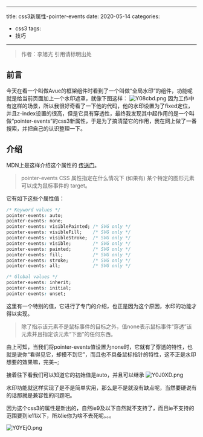 <!--
 * @Author: your name
 * @Date: 2020-05-14 10:52:24
 * @LastEditTime: 2020-05-14 11:08:55
 * @LastEditors: your name
 * @Description: In User Settings Edit
 * @FilePath: \newblog\source\_posts\css3-pointer-events.md
 -->
---
title: css3新属性-pointer-events
date: 2020-05-14
categories: 
  - css3
tags: 
  - 技巧
---

> 作者：李旭光
> 引用请标明出处

## 前言

今天在看一个叫做Avue的框架组件时看到了一个叫做“全局水印”的组件，功能呢就是给当前页面加上一个水印遮罩，就像下图这样：
![Y08cbd.png](https://s1.ax1x.com/2020/05/14/Y08cbd.png)
因为工作中有这样的场景，所以我很好奇看了一下他的代码，他的水印设置为了fixed定位，并且z-index设置的很高，但是它具有穿透性，最终我发现其中起作用的是一个叫做“pointer-events”的css3新属性，于是为了搞清楚它的作用，我在网上做了一番搜索，并把自己的认识整理一下。

<!-- more -->
## 介绍
MDN上是这样介绍这个属性的 [传送门](https://developer.mozilla.org/zh-CN/docs/Web/CSS/pointer-events)。
> pointer-events CSS 属性指定在什么情况下 (如果有) 某个特定的图形元素可以成为鼠标事件的 target。

它有如下这些个属性值：
``` css
/* Keyword values */
pointer-events: auto;
pointer-events: none;
pointer-events: visiblePainted; /* SVG only */
pointer-events: visibleFill;    /* SVG only */
pointer-events: visibleStroke;  /* SVG only */
pointer-events: visible;        /* SVG only */
pointer-events: painted;        /* SVG only */
pointer-events: fill;           /* SVG only */
pointer-events: stroke;         /* SVG only */
pointer-events: all;            /* SVG only */

/* Global values */
pointer-events: inherit;
pointer-events: initial;
pointer-events: unset;

```
这里有一个特别的值，它进行了专门的介绍，也正是因为这个原因，水印的功能才得以实现。
> 除了指示该元素不是鼠标事件的目标之外，值none表示鼠标事件“穿透”该元素并且指定该元素“下面”的任何东西。

由上可知，当我们将pointer-events值设置为none时，它就有了穿透的特性，也就是说你“看得见它，却摸不到它”，而且也不具备鼠标指针的特性，这不正是水印想要的效果嘛，完美~;

接着往下看我们可以知道它的初始值是auto，并且可以继承
![Y0J0XD.png](https://s1.ax1x.com/2020/05/14/Y0J0XD.png)

水印功能就这样实现了是不是简单实用，那么是不是就没有缺点呢，当然要硬说有的话那就是兼容性的问题吧。

因为这个css3的属性是新出的，自然ie9及以下自然就不支持了，而且ie不支持的范围要到ie11以下，所以ie你为啥不去死呢。。。

![Y0YEjO.png](https://s1.ax1x.com/2020/05/14/Y0YEjO.png)
